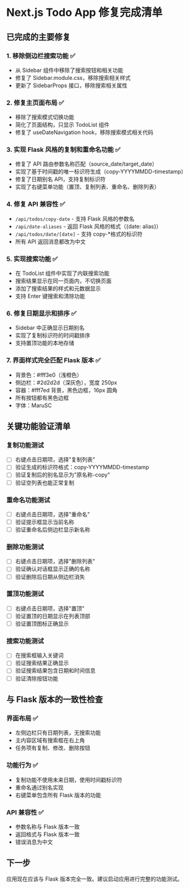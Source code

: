# Next.js Todo App 修复完成清单

## 已完成的主要修复

### 1. 移除侧边栏搜索功能 ✅

- 从 Sidebar 组件中移除了搜索按钮和相关功能
- 修复了 Sidebar.module.css，移除搜索相关样式
- 更新了 SidebarProps 接口，移除搜索相关属性

### 2. 修复主页面布局 ✅

- 移除了搜索模式切换功能
- 简化了页面结构，只显示 TodoList 组件
- 修复了 useDateNavigation hook，移除搜索模式相关代码

### 3. 实现 Flask 风格的复制和重命名功能 ✅

- 修复了 API 路由参数名称匹配（source_date/target_date）
- 实现了基于时间戳的唯一标识符生成（copy-YYYYMMDD-timestamp）
- 修复了日期别名 API，支持复制标识符
- 实现了右键菜单功能（置顶、复制列表、重命名、删除列表）

### 4. 修复 API 兼容性 ✅

- `/api/todos/copy-date` - 支持 Flask 风格的参数名
- `/api/date-aliases` - 返回 Flask 风格的格式（{date: alias}）
- `/api/todos/date/[date]` - 支持 copy-\*格式的标识符
- 所有 API 返回消息都改为中文

### 5. 实现搜索功能 ✅

- 在 TodoList 组件中实现了内联搜索功能
- 搜索结果显示在同一页面内，不切换页面
- 添加了搜索结果的样式和元数据显示
- 支持 Enter 键搜索和清除功能

### 6. 修复日期显示和排序 ✅

- Sidebar 中正确显示日期别名
- 实现了复制标识符的时间戳排序
- 支持置顶功能的本地存储

### 7. 界面样式完全匹配 Flask 版本 ✅

- 背景色：#fff3e0（浅橙色）
- 侧边栏：#2d2d2d（深灰色），宽度 250px
- 容器：#fff7ed 背景，黑色边框，16px 圆角
- 所有按钮都有黑色边框
- 字体：MaruSC

## 关键功能验证清单

### 复制功能测试

- [ ] 右键点击日期项，选择"复制列表"
- [ ] 验证生成的标识符格式：copy-YYYYMMDD-timestamp
- [ ] 验证复制后的别名显示为"原名称-copy"
- [ ] 验证空列表也能正常复制

### 重命名功能测试

- [ ] 右键点击日期项，选择"重命名"
- [ ] 验证提示框显示当前名称
- [ ] 验证重命名后侧边栏显示新名称

### 删除功能测试

- [ ] 右键点击日期项，选择"删除列表"
- [ ] 验证确认对话框显示正确的名称
- [ ] 验证删除后日期从侧边栏消失

### 置顶功能测试

- [ ] 右键点击日期项，选择"置顶"
- [ ] 验证置顶的日期显示在列表顶部
- [ ] 验证置顶图标正确显示

### 搜索功能测试

- [ ] 在搜索框输入关键词
- [ ] 验证搜索结果正确显示
- [ ] 验证搜索结果包含日期和时间信息
- [ ] 验证清除按钮功能

## 与 Flask 版本的一致性检查

### 界面布局 ✅

- 左侧边栏只有日期列表，无搜索功能
- 主内容区域有搜索框在右上角
- 任务项有复制、修改、删除按钮

### 功能行为 ✅

- 复制功能不使用未来日期，使用时间戳标识符
- 重命名通过别名实现
- 右键菜单包含所有 Flask 版本的功能

### API 兼容性 ✅

- 参数名称与 Flask 版本一致
- 返回格式与 Flask 版本一致
- 错误消息为中文

## 下一步

应用现在应该与 Flask 版本完全一致。建议启动应用进行完整的功能测试。
